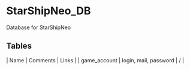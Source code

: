 # StarShipNeo_DB
Database for StarShipNeo

## Tables
| Name | Comments | Links |
| game_account | login, mail, password | / |
